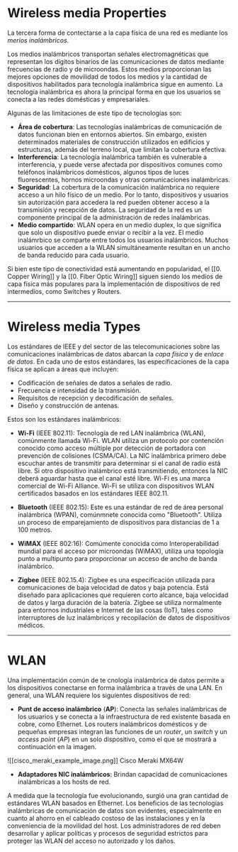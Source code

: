 # Wireless media Properties

La tercera forma de contectarse a la capa física de una red es mediante los *merios inalámbricos*.

Los medios inalámbricos transportan señales electromagnéticas que representan los dígitos binarios de las comunicaciones de datos mediante frecuencias de radio y de microondas. Estos medios proporcionan las mejores opciones de movilidad de todos los medios y la cantidad de dispositivos habilitados para tecnología inalámbrica sigue en aumento. La tecnología inalámbrica es ahora la principal forma en que los usuarios se conecta a las redes domésticas y empresariales.

Algunas de las limitaciones de este tipo de tecnologías son:

- **Área de cobertura**: Las tecnologías inalámbricas de comunicación de datos funcionan bien en entornos abiertos. Sin embargo, existen determinados materiales de construcción utilizados en edificios y estructuras, además del terreno local, que limitan la cobertura efectiva.
- **Interferencia**: La tecnología inalámbrica también es vulnerable a interferencia, y puede verse afectada por dispositivos comunes como teléfonos inalámbricos domésticos, algunos tipos de luces fluorescentes, hornos microondas y otras comunicaciones inalámbricas.
- **Seguridad**: La cobertura de la comunicación inalámbrica no requiere acceso a un hilo físico de un medio. Por lo tanto, dispositivos y usuarios sin autorización para accedera la red pueden obtener acceso a la transmisión y recepción de datos. La seguridad de la red es un componente principal de la administración de redes inalámbricas.
- **Medio compartido**: WLAN opera en un medio duplex, lo que significa que solo un dispositivo puede enviar o recibir a la vez. El medio inalámrbico se comparte entre todos los usuarios inalámbricos. Muchos usuarios que acceden a la WLAN simultáneamente resultan en un ancho de banda reducido para cada usuario.

Si bien este tipo de conectividad está aumentando en popularidad, el [[0. Copper Wiring]] y la [[0. Fiber Optic Wiring]] siguen siendo los medios de capa física más populares para la implementación de dispositivos de red intermedios, como Switches y Routers.

----
# Wireless media Types

Los estándares de IEEE y del sector de las telecomunicaciones sobre las comunicaciones inalámbricas de datos abarcan la *capa física* y de *enlace de datos*. En cada uno de estos estándares, las específicaciones de la capa física se aplican a áreas que incluyen:

- Codificación de señales de datos a señales de radio.
- Frecuencia e intensidad de la transmisión.
- Requisitos de recepción y decodificación de señales.
- Diseño y construcción de antenas.

Estos son los estándares inalámbricos:

- **Wi-Fi** (IEEE 802.11): Tecnología de red LAN inalámbrica (WLAN), comúnmente llamada Wi-Fi. WLAN utiliza un protocolo por contención conocido como acceso múltiple por detección de portadora con prevención de colisiones (CSMA/CA). La NIC inalámbrica primero debe escuchar antes de transmitir para determinar si el canal de radio está libre. Si otro dispositivo inalámbrico está transmitiendo, entonces la NIC deberá aguardar hasta que el canal esté libre. Wi-Fi es una marca comercial de Wi-Fi Alliance. Wi-Fi se utiliza con dispositivos WLAN certificados basados en los estándares IEEE 802.11.

- **Bluetooth** (IEEE 802.15): Este es una estándar de red de área personal inalámbrica (WPAN), comúnmnete conocida como "Bluetooth". Utiliza un proceso de emparejamiento de dispositivos para distancias de 1 a 100 metros.

- **WiMAX** (IEEE 802:16): Comúmente conocida como Interoperabilidad mundial para el acceso por microondas (WiMAX), utiliza una topología punto a multipunto para proporcionar un acceso de ancho de banda inalámbrico.

- **Zigbee** (IEEE 802.15.4): Zigbee es una especificación utilizada para comunicaciones de baja velocidad de datos y baja potencia. Está diseñado para aplicaciones que requieren corto alcance, baja velocidad de datos y larga duración de la batería. Zigbee se utiliza normalmente para entornos industriales e Internet de las cosas (IoT), tales como interruptores de luz inalámbricos y recopilación de datos de dispositivos médicos.

----
# WLAN

Una implementación común de te cnología inalámbrica de datos permite a los dispositivos conectarse en forma inalámbrica a través de una LAN. En general, una WLAN requiere los siguientes dispositivos de red:

- **Punt de acceso inalámbrico** (**AP**): Conecta las señales inalámbricas de los usuarios y se conecta a la infraestructura de red existente basada en cobre, como Ethernet. Los routers inalámbricos domésticos y de pequeñas empresas integran las funciones de un *router*, un *switch* y un *access point* (*AP*) en un solo dispositivo, como el que se mostrará a continuación en la imagen.

![[cisco_meraki_example_image.png]]
Cisco Meraki MX64W

- **Adaptadores NIC inalámbricos**: Brindan capacidad de comunicaciones inalámbricas a los hosts de red.

A medida que la tecnología fue evolucionando, surgió una gran cantidad de estándares WLAN basados en Ethernet. Los beneficios de las tecnologías inalámbricas de comunicación de datos son evidentes, especialmente en cuanto al ahorro en el cableado costoso de las instalaciones y en la conveniencia de la movilidad del host. Los administradores de red deben desarrollar y aplicar políticas y procesos de seguridad estrictos para proteger las WLAN del acceso no autorizado y los daños.

